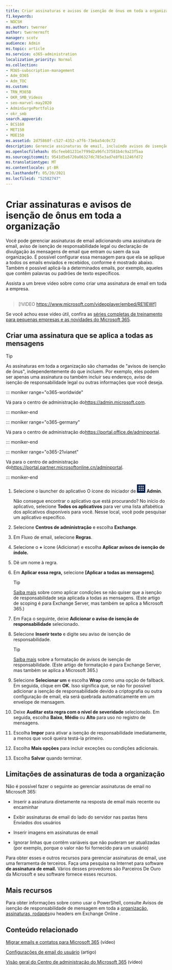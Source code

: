 ```yaml
---
title: Criar assinaturas e avisos de isenção de ônus em toda a organização
f1.keywords:
- NOCSH
ms.author: twerner
author: twernermsft
manager: scotv
audience: Admin
ms.topic: article
ms.service: o365-administration
localization_priority: Normal
ms.collection:
- M365-subscription-management
- Adm_O365
- Adm_TOC
ms.custom:
- TRN_M365B
- OKR_SMB_Videos
- seo-marvel-may2020
- AdminSurgePortfolio
- okr_smb
search.appverid:
- BCS160
- MET150
- MOE150
ms.assetid: 2d75860f-c527-4352-a7f6-73eba54c0c72
description: Gerencie assinaturas de email, incluindo avisos de isenção de responsabilidade legal ou instruções de divulgação para todas as mensagens de email que entram ou saem da sua organização.
ms.openlocfilehash: 05cfeeb01231e7f99d2a96fc37581b4c9a23f5aa
ms.sourcegitcommit: 9541d5e6720a06327dc785e3ad7e8fb11246fd72
ms.translationtype: MT
ms.contentlocale: pt-BR
ms.lasthandoff: 05/20/2021
ms.locfileid: "52582747"
---
```

# <a name="create-organization-wide-signatures-and-disclaimers"></a>Criar assinaturas e avisos de isenção de ônus em toda a organização

 Você pode gerenciar assinaturas de email adicionando uma assinatura de email, aviso de isenção de responsabilidade legal ou declaração de divulgação às mensagens de email que entram ou saem da sua organização. É possível configurar essa mensagem para que ela se aplique a todos os emails enviados e recebidos, conforme é mostrado abaixo. Também é possível aplicá-la a determinados emails, por exemplo, aqueles que contêm palavras ou padrões de texto específicos.

 Assista a um breve vídeo sobre como criar uma assinatura de email em toda a empresa. <br><br>
  
> [!VIDEO https://www.microsoft.com/videoplayer/embed/RE1IEWf] 

Se você achou esse vídeo útil, confira as [séries completas de treinamento para pequenas empresas e as novidades do Microsoft 365](../../business-video/index.yml).

## <a name="create-a-signature-that-applies-to-all-messages"></a>Criar uma assinatura que se aplica a todas as mensagens

> [!TIP]
> As assinaturas em toda a organização são chamadas de "avisos de isenção de ônus", independentemente do que incluem. Por exemplo, eles podem ser apenas uma assinatura ou também incluir seu endereço, aviso de isenção de responsabilidade legal ou outras informações que você deseja.
    
::: moniker range="o365-worldwide"

Vá para o centro de administração do<a href="https://go.microsoft.com/fwlink/p/?linkid=2024339" target="_blank">https://admin.microsoft.com</a>.

::: moniker-end

::: moniker range="o365-germany"

Vá para o centro de administração do<a href="https://go.microsoft.com/fwlink/p/?linkid=848041" target="_blank">https://portal.office.de/adminportal</a>.

::: moniker-end

::: moniker range="o365-21vianet"

Vá para o centro de administração do<a href="https://go.microsoft.com/fwlink/p/?linkid=850627" target="_blank">https://portal.partner.microsoftonline.cn/adminportal</a>.

::: moniker-end

1. Selecione o launcher do aplicativo O ícone do iniciador de ![ aplicativo e selecione ](../../media/7502f4ec-3c9a-435d-a7b4-b9cda85189a7.png) **Admin**.
   
    Não consegue encontrar o aplicativo que está procurando? No início do aplicativo, selecione **Todos os aplicativos** para ver uma lista alfabética dos aplicativos disponíveis para você. Nesse local, você pode pesquisar um aplicativo específico. 
    
2. Selecione **Centros de administração** e escolha **Exchange**.
    
3. Em Fluxo de email, selecione **Regras**.
    
4. Selecione o **+** ícone (Adicionar) e escolha **Aplicar avisos de isenção de índole.**
    
5. Dê um nome à regra.
    
6. Em **Aplicar essa regra,** selecione **[Aplicar a todas as mensagens]**.
    
    > [!TIP]
    > [Saiba mais](/Exchange/policy-and-compliance/mail-flow-rules/signatures#Scoping) sobre como aplicar condições se não quiser que a isenção de responsabilidade seja aplicada a todas as mensagens. (Este artigo de scoping é para Exchange Server, mas também se aplica a Microsoft 365.) 
  
7. Em Faça o seguinte, deixe **Adicionar o aviso de isenção de responsabilidade** selecionado. 
    
8.  Selecione **Inserir texto** e digite seu aviso de isenção de responsabilidade. 
    
    > [!TIP]
    > [Saiba mais](/Exchange/policy-and-compliance/mail-flow-rules/signatures#FormatDisclaimer) sobre a formatação de avisos de isenção de responsabilidade. (Este artigo de formatação é para Exchange Server, mas também se aplica a Microsoft 365.) 

9. Selecione **Selecionar um** e escolha **Wrap** como uma opção de fallback. Em seguida, clique em **OK**. Isso significa que, se não for possível adicionar a isenção de responsabilidade devido a criptografia ou outra configuração de email, ela será quebrada automaticamente em um envelope de mensagem.
    
10. Deixe **Auditar esta regra com o nível de severidade** selecionado. Em seguida, escolha **Baixo**, **Médio** ou **Alto** para uso no registro de mensagens. 
    
11. Escolha **Impor** para ativar a isenção de responsabilidade imediatamente, a menos que você queira testá-la primeiro. 
    
12. Escolha **Mais opções** para incluir exceções ou condições adicionais. 
    
13. Escolha **Salvar** quando terminar. 
    
## <a name="limitations-of-organization-wide-signatures"></a>Limitações de assinaturas de toda a organização

Não é possível fazer o seguinte ao gerenciar assinaturas de email no Microsoft 365:
  
- Inserir a assinatura diretamente na resposta de email mais recente ou encaminhar
    
- Exibir assinaturas de email do lado do servidor nas pastas Itens Enviados dos usuários
    
- Inserir imagens em assinaturas de email
    
- Ignorar linhas que contêm variáveis que não puderam ser atualizadas (por exemplo, porque o valor não foi fornecido para um usuário)
    
Para obter esses e outros recursos para gerenciar assinaturas de email, use uma ferramenta de terceiros. Faça uma pesquisa na Internet para software **de assinatura de email.** Vários desses provedores são Parceiros De Ouro da Microsoft e seu software fornece esses recursos. 
  
## <a name="more-resources"></a>Mais recursos

Para obter informações sobre como usar o PowerShell, consulte Avisos de isenção de responsabilidade de mensagem em toda a [organização, assinaturas, rodapés](/exchange/security-and-compliance/mail-flow-rules/disclaimers-signatures-footers-or-headers)ou headers em Exchange Online .

## <a name="related-content"></a>Conteúdo relacionado

[Migrar emails e contatos para Microsoft 365](migrate-email-and-contacts-admin.md) (vídeo)

[Configurações de email do usuário](../email/office-365-user-email-settings.md) (artigo)

[Visão geral do Centro de administração do Microsoft 365](../../business-video/admin-center-overview.md) (vídeo)

